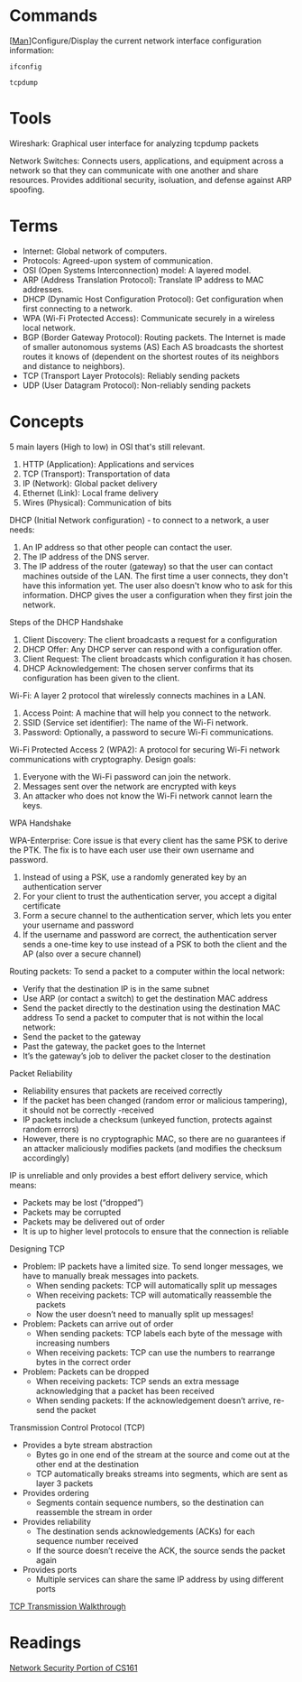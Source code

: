# Commands
\[[Man](https://man7.org/linux/man-pages/man8/ifconfig.8.html)\]Configure/Display the current network interface configuration information:

``ifconfig``

``tcpdump``

# Tools
Wireshark: Graphical user interface for analyzing tcpdump packets

Network Switches: Connects users, applications, and equipment across a network so that they can communicate with one another and share resources. Provides additional security, isoluation, and defense against ARP spoofing. 

# Terms
- Internet: Global network of computers.
- Protocols: Agreed-upon system of communication.
- OSI (Open Systems Interconnection) model: A layered model.
- ARP (Address Translation Protocol): Translate IP address to MAC addresses.
- DHCP (Dynamic Host Configuration Protocol): Get configuration when first connecting to a network.
- WPA (Wi-Fi Protected Access): Communicate securely in a wireless local network.
- BGP (Border Gateway Protocol): Routing packets. The Internet is made of smaller autonomous systems (AS) Each AS broadcasts the shortest routes it knows of (dependent on the shortest routes of its neighbors and distance to neighbors).
- TCP (Transport Layer Protocols): Reliably sending packets
- UDP (User Datagram Protocol): Non-reliably sending packets






# Concepts
5 main layers (High to low) in OSI that's still relevant.
1. HTTP (Application): Applications and services
2. TCP (Transport): Transportation of data
3. IP (Network): Global packet delivery
4. Ethernet (Link): Local frame delivery
5. Wires (Physical): Communication of bits

DHCP (Initial Network configuration) - to connect to a network, a user needs:
1. An IP address so that other people can contact the user.
2. The IP address of the DNS server.
3. The IP address of the router (gateway) so that the user can contact machines outside of the LAN.
The first time a user connects, they don't have this information yet. The user also doesn't know who to ask for this information. DHCP gives the user a configuration when they first join the network.

Steps of the DHCP Handshake
1. Client Discovery: The client broadcasts a request for a configuration
2. DHCP Offer: Any DHCP server can respond with a configuration offer.
3. Client Request: The client broadcasts which configuration it has chosen.
4. DHCP Acknowledgement: The chosen server confirms that its configuration has been given to the client.

Wi-Fi: A layer 2 protocol that wirelessly connects machines in a LAN.
1. Access Point: A machine that will help you connect to the network.
2. SSID (Service set identifier): The name of the Wi-Fi network.
3. Password: Optionally, a password to secure Wi-Fi communications.

Wi-Fi Protected Access 2 (WPA2): A protocol for securing Wi-Fi network communications with cryptography. Design goals:
1. Everyone with the Wi-Fi password can join the network.
2. Messages sent over the network are encrypted with keys
3. An attacker who does not know the Wi-Fi network cannot learn the keys.

WPA Handshake

WPA-Enterprise: Core issue is that every client has the same PSK to derive the PTK. The fix is to have each user use their own username and password.
1. Instead of using a PSK, use a randomly generated key by an authentication server
2. For your client to trust the authentication server, you accept a digital certificate
3. Form a secure channel to the authentication server, which lets you enter your username and password
4. If the username and password are correct, the authentication server sends a one-time key to use instead of a PSK to both the client and the AP (also over a secure channel) 

Routing packets:
To send a packet to a computer within the local network:
- Verify that the destination IP is in the same subnet
- Use ARP (or contact a switch) to get the destination MAC address
- Send the packet directly to the destination using the destination MAC address
To send a packet to computer that is not within the local network:
- Send the packet to the gateway
- Past the gateway, the packet goes to the Internet
- It’s the gateway’s job to deliver the packet closer to the destination

Packet Reliability
- Reliability ensures that packets are received correctly
- If the packet has been changed (random error or malicious tampering), it should not be correctly -received
- IP packets include a checksum (unkeyed function, protects against random errors)
- However, there is no cryptographic MAC, so there are no guarantees if an attacker maliciously modifies packets (and modifies the checksum accordingly)

IP is unreliable and only provides a best effort delivery service, which means:
- Packets may be lost (“dropped”)
- Packets may be corrupted
- Packets may be delivered out of order
- It is up to higher level protocols to ensure that the connection is reliable

Designing TCP
- Problem: IP packets have a limited size. To send longer messages, we have to manually break messages into packets.
  - When sending packets: TCP will automatically split up messages
  - When receiving packets: TCP will automatically reassemble the packets
  - Now the user doesn’t need to manually split up messages!
- Problem: Packets can arrive out of order
  - When sending packets: TCP labels each byte of the message with increasing numbers
  - When receiving packets: TCP can use the numbers to rearrange bytes in the correct order
- Problem: Packets can be dropped
  - When receiving packets: TCP sends an extra message acknowledging that a packet has been received
  - When sending packets: If the acknowledgement doesn’t arrive, re-send the packet

Transmission Control Protocol (TCP)
- Provides a byte stream abstraction
  - Bytes go in one end of the stream at the source and come out at the other end at the destination
  - TCP automatically breaks streams into segments, which are sent as layer 3 packets
- Provides ordering
  - Segments contain sequence numbers, so the destination can reassemble the stream in order
- Provides reliability
  - The destination sends acknowledgements (ACKs) for each sequence number received
  - If the source doesn’t receive the ACK, the source sends the packet again
- Provides ports
  - Multiple services can share the same IP address by using different ports

[TCP Transmission Walkthrough](https://docs.google.com/presentation/d/1SiIjiecd2rPbBM8imqd6l5kv4iohzU_FbykrmXEKh20/edit#slide=id.gdb0b7df50a_0_382)

# Readings
[Network Security Portion of CS161](https://textbook.cs161.org/network/)
